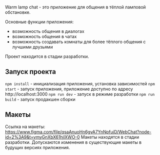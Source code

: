 Warm lamp chat - это приложение для общения в тёплой ламповой обстановке.

Основные функции приложения:

 - возможность общения в диалогах
 - возможность общения в чатах 
 - возможность создавать комнаты для более тёплого общения с лучшими друзьями

Проект находится в стадии разработки.

## Запуск проекта

`npm install` - инициализация приложения, установка зависимостей 
`npm start` - запуск приложения, приложение доступно по адресу http://localhost:3000
`npm run dev` - запуск в режиме разработки
`npm run build` - запуск продакшен сборки 


## Макеты

Ссылка на макеты: https://www.figma.com/file/qsaAnuoHn6gyA7YnNpfujD/WebChat?node-id=2%3A9&t=vmyGnXbX61hjlXWO-0
Макеты находятся в стадии разработки. Допускаются изменения в существующие макеты в будущих версиях приложения.


